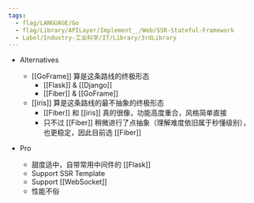 ```yaml
---
tags:
  - flag/LANGUAGE/Go
  - flag/Library/APILayer/Implement__/Web/SSR-Stateful-Framework
  - Label/Industry-工业科学/IT/Library/3rdLibrary
---
```


- Alternatives
    - [[GoFrame]] 算是这条路线的终极形态
        - [[Flask]] & [[Django]]
        - [[Fiber]] & [[GoFrame]]
    - [[iris]] 算是这条路线的最不抽象的终极形态
        - [[Fiber]] 和 [[iris]] 真的很像，功能高度重合，风格简单直接
        - 只不过 [[Fiber]] 稍微进行了点抽象（理解难度依旧属于秒懂级别），也更稳定，因此目前选 [[Fiber]]

- Pro
    - 甜度适中，自带常用中间件的 [[Flask]]
    - Support SSR Template
    - Support [[WebSocket]]
    - 性能不俗
